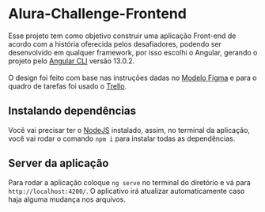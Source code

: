 # Alura-Challenge-Frontend

Esse projeto tem como objetivo construir uma aplicação Front-end de acordo com a história oferecida pelos desafiadores, podendo ser desenvolvido em qualquer framework, por isso escolhi o Angular, gerando o projeto pelo [Angular CLI](https://github.com/angular/angular-cli) versão 13.0.2. <br><br>
O design foi feito com base nas instruções dadas no [Modelo Figma](https://www.figma.com/file/Ve4hpTfmMa7yAFneoGtGKD/Alura-Challenge---Edi%C3%A7%C3%A3o-Front-end?node-id=207%3A729&viewport=86%2C-1148%2C0.3736729025840759) e para o quadro de tarefas foi usado o [Trello](https://trello.com/b/19ouy4RA/desafio-front-end-semana-1).

## Instalando dependências

Você vai precisar ter o [NodeJS](https://nodejs.org/en/) instalado, assim, no terminal da aplicação, você vai rodar o comando `npm i` para instalar todas as dependências.

## Server da aplicação

Para rodar a aplicação coloque `ng serve` no terminal do diretório e vá para `http://localhost:4200/`. O aplicativo irá atualizar automaticamente caso haja alguma mudança nos arquivos.


